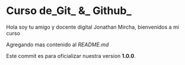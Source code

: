 # Curso de_Git_ &_ Github_

Hola soy tu amigo y docente digital Jonathan Mircha, bienvenidos a mi curso

Agregando mas contenido al _README.md_ 

Este commit es para oficializar nuestra version **1.0.0**.
 